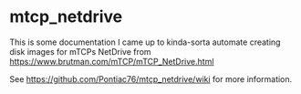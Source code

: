# mtcp_netdrive
This is some documentation I came up to kinda-sorta automate creating disk images for mTCPs NetDrive from https://www.brutman.com/mTCP/mTCP_NetDrive.html

See https://github.com/Pontiac76/mtcp_netdrive/wiki for more information.
